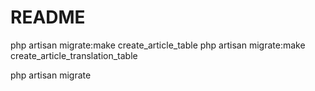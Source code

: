 README
=======


php artisan migrate:make create_article_table
php artisan migrate:make create_article_translation_table


php artisan migrate
